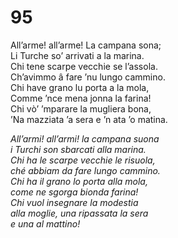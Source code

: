# 95
  
All’arme! all’arme! La campana sona;  
Li Turche so’ arrivati a la marina.  
Chi tene scarpe vecchie se l’assola.  
Ch’avimmo â fare ’nu lungo cammino.  
Chi have grano lu porta a la mola,  
Comme ’nce mena jonna la farina!  
Chi vò’ ’mparare la mugliera bona,  
’Na mazziata ’a sera e ’n ata ’o matina.

*All’armi! all’armi! la campana suona  
i Turchi son sbarcati alla marina.  
Chi ha le scarpe vecchie le risuola,  
ché abbiam da fare lungo cammino.  
Chi ha il grano lo porta alla mola,  
come ne sgorga bionda farina!  
Chi vuol insegnare la modestia  
alla moglie, una ripassata la sera  
e una al mattino!*


